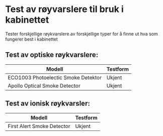 # Test av røyvarslere til bruk i kabinettet

Tester forskjellige røykvarslere av forskjellige typer for å finne ut hva som fungerer best i kabinettet


## Test av optiske røykvarslere:

| Modell | Testform |
| ------ | -------- |
| ECO1003 Photoelectic Smoke Detektor | Ukjent |
| Apollo Optical Smoke Detector | Ukjent | 




## Test av ionisk røykvarsler:

| Modell | Testform |
| ------ | -------- |
| First Alert Smoke Detector | Ukjent |
